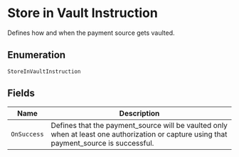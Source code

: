 
# Store in Vault Instruction

Defines how and when the payment source gets vaulted.

## Enumeration

`StoreInVaultInstruction`

## Fields

| Name | Description |
|  --- | --- |
| `OnSuccess` | Defines that the payment_source will be vaulted only when at least one authorization or capture using that payment_source is successful. |

